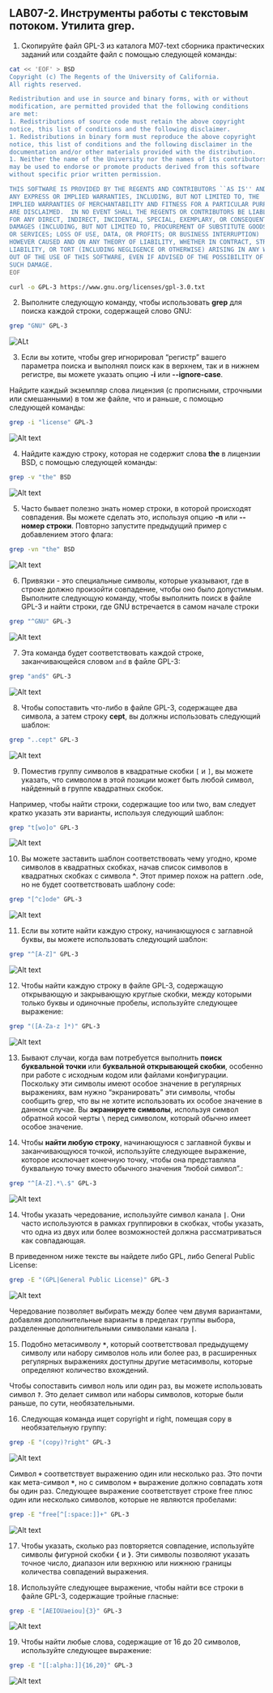 ## LAB07-2. Инструменты работы с текстовым потоком. Утилита grep.

1. Скопируйте файл GPL-3 из каталога M07-text сборника практических заданий или создайте файл с помощью следующей команды:

```bash
cat << 'EOF' > BSD
Copyright (c) The Regents of the University of California.
All rights reserved.

Redistribution and use in source and binary forms, with or without
modification, are permitted provided that the following conditions
are met:
1. Redistributions of source code must retain the above copyright
notice, this list of conditions and the following disclaimer.
1. Redistributions in binary form must reproduce the above copyright
notice, this list of conditions and the following disclaimer in the
documentation and/or other materials provided with the distribution.
1. Neither the name of the University nor the names of its contributors
may be used to endorse or promote products derived from this software
without specific prior written permission.

THIS SOFTWARE IS PROVIDED BY THE REGENTS AND CONTRIBUTORS ``AS IS'' AND
ANY EXPRESS OR IMPLIED WARRANTIES, INCLUDING, BUT NOT LIMITED TO, THE
IMPLIED WARRANTIES OF MERCHANTABILITY AND FITNESS FOR A PARTICULAR PURPOSE
ARE DISCLAIMED.  IN NO EVENT SHALL THE REGENTS OR CONTRIBUTORS BE LIABLE
FOR ANY DIRECT, INDIRECT, INCIDENTAL, SPECIAL, EXEMPLARY, OR CONSEQUENTIAL
DAMAGES (INCLUDING, BUT NOT LIMITED TO, PROCUREMENT OF SUBSTITUTE GOODS
OR SERVICES; LOSS OF USE, DATA, OR PROFITS; OR BUSINESS INTERRUPTION)
HOWEVER CAUSED AND ON ANY THEORY OF LIABILITY, WHETHER IN CONTRACT, STRICT
LIABILITY, OR TORT (INCLUDING NEGLIGENCE OR OTHERWISE) ARISING IN ANY WAY
OUT OF THE USE OF THIS SOFTWARE, EVEN IF ADVISED OF THE POSSIBILITY OF
SUCH DAMAGE.
EOF
```

```bash
curl -o GPL-3 https://www.gnu.org/licenses/gpl-3.0.txt
```

2. Выполните следующую команду, чтобы использовать **grep** для поиска каждой строки, содержащей слово GNU:

```bash
grep "GNU" GPL-3
```

![ALt](img/l07im01.png)

3. Если вы хотите, чтобы grep игнорировал “регистр” вашего параметра поиска и выполнял поиск как в верхнем, так и в нижнем регистре, вы можете указать опцию **-i** или **--ignore-case**.

Найдите каждый экземпляр слова лицензия (с прописными, строчными или смешанными) в том же файле, что и раньше, с помощью следующей команды:

```bash
grep -i "license" GPL-3
```

![Alt text](img/l07im02.png)

4. Найдите каждую строку, которая не содержит слова **the** в лицензии BSD, с помощью следующей команды:

```bash
grep -v "the" BSD
```

![Alt text](img/l07im03.png)

5. Часто бывает полезно знать номер строки, в которой происходят совпадения. Вы можете сделать это, используя опцию **-n** или **--номер строки**. Повторно запустите предыдущий пример с добавлением этого флага:

```bash
grep -vn "the" BSD
```

![Alt text](img/l07im04.png)

6. Привязки - это специальные символы, которые указывают, где в строке должно произойти совпадение, чтобы оно было допустимым. Выполните следующую команду, чтобы выполнить поиск в файле GPL-3 и найти строки, где GNU встречается в самом начале строки

```bash
grep "^GNU" GPL-3
```

![Alt text](img/l07im05.png)

7. Эта команда будет соответствовать каждой строке, заканчивающейся словом `and` в файле GPL-3:

```bash
grep "and$" GPL-3
```

![Alt text](img/l07im06.png)


8. Чтобы сопоставить что-либо в файле GPL-3, содержащее два символа, а затем строку **cept**, вы должны использовать следующий шаблон:

```bash
grep "..cept" GPL-3
```

![Alt text](img/l07im07.png)


9. Поместив группу символов в квадратные скобки `[` и `]`, вы можете указать, что символом в этой позиции может быть любой символ, найденный в группе квадратных скобок.

Например, чтобы найти строки, содержащие too  или two, вам следует кратко указать эти варианты, используя следующий шаблон:

```bash
grep "t[wo]o" GPL-3
```

![Alt text](img/l07im08.png)

10. Вы можете заставить шаблон соответствовать чему угодно, кроме символов в квадратных скобках, начав список символов в квадратных скобках с символа **^**. Этот пример похож на pattern .ode, но не будет соответствовать шаблону code:

```bash
grep "[^c]ode" GPL-3
```

![Alt text](img/l07im09.png)

11. Если вы хотите найти каждую строку, начинающуюся с заглавной буквы, вы можете использовать следующий шаблон:

```bash
grep "^[A-Z]" GPL-3
```

![Alt text](img/l07im10.png)


12. Чтобы найти каждую строку в файле GPL-3, содержащую открывающую и закрывающую круглые скобки, между которыми только буквы и одиночные пробелы, используйте следующее выражение:

```bash
grep "([A-Za-z ]*)" GPL-3
```

![Alt text](img/l07im11.png)


13. Бывают случаи, когда вам потребуется выполнить **поиск буквальной точки** или **буквальной открывающей скобки**, особенно при работе с исходным кодом или файлами конфигурации. Поскольку эти символы имеют особое значение в регулярных выражениях, вам нужно “экранировать” эти символы, чтобы сообщить grep, что вы не хотите использовать их особое значение в данном случае.
Вы **экранируете символы**, используя символ обратной косой черты `\` перед символом, который обычно имеет особое значение.

13. Чтобы **найти любую строку**, начинающуюся с заглавной буквы и заканчивающуюся точкой, используйте следующее выражение, которое исключает конечную точку, чтобы она представляла буквальную точку вместо обычного значения “любой символ”.:

```bash
grep "^[A-Z].*\.$" GPL-3
```

![Alt text](img/l07im12.png)

14. Чтобы указать чередование, используйте символ канала **`|`**. Они часто используются в рамках группировки в скобках, чтобы указать, что одна из двух или более возможностей должна рассматриваться как совпадающая.

В приведенном ниже тексте вы найдете либо GPL, либо General Public License:
```bash
grep -E "(GPL|General Public License)" GPL-3
```
![Alt text](img/l07im13.png)

Чередование позволяет выбирать между более чем двумя вариантами, добавляя дополнительные варианты в пределах группы выбора, разделенные дополнительными символами канала **`|`**.

15. Подобно метасимволу **`*`**, который соответствовал предыдущему символу или набору символов ноль или более раз, в расширенных регулярных выражениях доступны другие метасимволы, которые определяют количество вхождений.

Чтобы сопоставить символ ноль или один раз, вы можете использовать символ **`?`**. Это делает символ или наборы символов, которые были раньше, по сути, необязательными.

16. Следующая  команда ищет copyright и right, помещая copy в необязательную группу:

```bash
grep -E "(copy)?right" GPL-3
```
![Alt text](img/l07im14.png)

Символ **`+`** соответствует выражению один или несколько раз. Это почти как мета-символ **`*`**, но с символом **`+`** выражение должно совпадать хотя бы один раз. Следующее выражение соответствует строке free плюс один или несколько символов, которые не являются пробелами:

```bash
grep -E "free[^[:space:]]+" GPL-3
```

![Alt text](img/l07im15.png)

17. Чтобы указать, сколько раз повторяется совпадение, используйте символы фигурной скобки **`{`** и **`}`**. Эти символы позволяют указать точное число, диапазон или верхнюю или нижнюю границы количества совпадений выражения.

18. Используйте следующее выражение, чтобы найти все строки в файле GPL-3, содержащие тройные гласные:

```bash
grep -E "[AEIOUaeiou]{3}" GPL-3
```

![Alt text](img/l07im16.png)

19. Чтобы найти любые слова, содержащие от 16 до 20 символов, используйте следующее выражение:

```bash
grep -E "[[:alpha:]]{16,20}" GPL-3
```

![Alt text](img/l07im17.png)